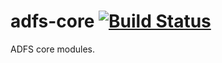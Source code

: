 adfs-core [![Build Status](https://travis-ci.org/nm-correia/adfs-core.svg?branch=master)](https://travis-ci.org/nm-correia/adfs-core)
=========

ADFS core modules.
